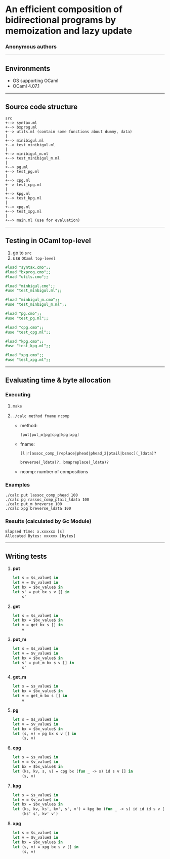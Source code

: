 # An efficient composition of bidirectional programs by memoization and lazy update

### Anonymous authors

---

## Environments
- OS supporting OCaml
- OCaml 4.07.1

---

## Source code structure
```
src 
+--> syntax.ml
+--> bxprog.ml 
+--> utils.ml (contain some functions about dummy, data)
|
+--> minibigul.ml	
+--> test_minibigul.ml
|
+--> minibigul_m.ml	
+--> test_minibigul_m.ml
|
+--> pg.ml	
+--> test_pg.ml
|
+--> cpg.ml	
+--> test_cpg.ml
|
+--> kpg.ml	
+--> test_kpg.ml
|
+--> xpg.ml
+--> test_xpg.ml
|
+--> main.ml (use for evaluation)
```

---

## Testing in OCaml top-level

1. go to ```src```
2. use ```OCaml top-level```
```ocaml
#load "syntax.cmo";;
#load "bxprog.cmo";;
#load "utils.cmo";;

#load "minbigul.cmo";;
#use "test_minbigul.ml";;

#load "minbigul_m.cmo";;
#use "test_minbigul_m.ml";;

#load "pg.cmo";;
#use "test_pg.ml";;

#load "cpg.cmo";;
#use "test_cpg.ml";;

#load "kpg.cmo";;
#use "test_kpg.ml";;

#load "xpg.cmo";;
#use "test_xpg.ml";;
```

---

## Evaluating time & byte allocation

### Executing
1. ```make```

2. ```./calc method fname ncomp```
    - method:
        ```
        [put|put_m|pg|cpg|kpg|xpg]
        ```

    - fname:
        ```
        [l|r]assoc_comp_[replace|phead|phead_2|ptail|bsnoc](_ldata)?

        breverse(_ldata)?, bmapreplace(_ldata)?
        ```

    - ncomp: number of compositions

### Examples
    ./calc put lassoc_comp_phead 100
    ./calc pg rassoc_comp_ptail_ldata 100
    ./calc put_m breverse 100
    ./calc xpg breverse_ldata 100

### Results (calculated by Gc Module)

    Elapsed Time: x.xxxxxx [s]
    Allocated Bytes: xxxxxx [bytes]

---

## Writing tests

1. **put**
    ```ocaml
    let s = $s_value$ in
    let v = $v_value$ in
    let bx = $bx_value$ in
    let s' = put bx s v [] in 
        s'
    ```
2. **get**
    ```ocaml
    let s = $s_value$ in
    let bx = $bx_value$ in
    let v = get bx s [] in 
        v
    ```
3. **put_m**
    ```ocaml
    let s = $s_value$ in
    let v = $v_value$ in
    let bx = $bx_value$ in
    let s' = put_m bx s v [] in 
        s'
    ```
4. **get_m**
    ```ocaml
    let s = $s_value$ in
    let bx = $bx_value$ in
    let v = get_m bx s [] in 
        v
    ```
5. **pg**
    ```ocaml
    let s = $s_value$ in
    let v = $v_value$ in
    let bx = $bx_value$ in
    let (s, v) = pg bx s v [] in 
        (s, v)
    ```
6. **cpg**
    ```ocaml
    let s = $s_value$ in
    let v = $v_value$ in
    let bx = $bx_value$ in
    let (ks, kv, s, v) = cpg bx (fun _ -> s) id s v [] in 
        (s, v)
    ```
7. **kpg**
    ```ocaml
    let s = $s_value$ in
    let v = $v_value$ in
    let bx = $bx_value$ in
    let (ks, kv, ks', kv', s', v') = kpg bx (fun _ -> s) id id id s v [] in 
        (ks' s', kv' v')
    ```
8. **xpg**
    ```ocaml
    let s = $s_value$ in
    let v = $v_value$ in
    let bx = $bx_value$ in
    let (s, v) = xpg bx s v [] in 
        (s, v)
    ```
